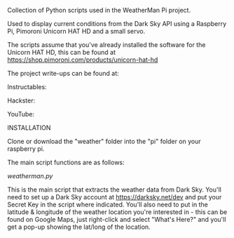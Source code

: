Collection of Python scripts used in the WeatherMan Pi project.

Used to display current conditions from the Dark Sky API using a Raspberry Pi, Pimoroni Unicorn HAT HD and a small servo.

The scripts assume that you've already installed the software for the Unicorn HAT HD, this can be found at https://shop.pimoroni.com/products/unicorn-hat-hd

The project write-ups can be found at:

Instructables: 

Hackster: 

YouTube:

INSTALLATION

Clone or download the "weather" folder into the "pi" folder on your raspberry pi. 

The main script functions are as follows: 

*weatherman.py*

This is the main script that extracts the weather data from Dark Sky. You'll need to set up a Dark Sky account at https://darksky.net/dev and put your Secret Key in the script where indicated. You'll also need to put in the latitude & longitude of the weather location you're interested in - this can be found on Google Maps, just right-click and select "What's Here?" and you'll get a pop-up showing the lat/long of the location.


